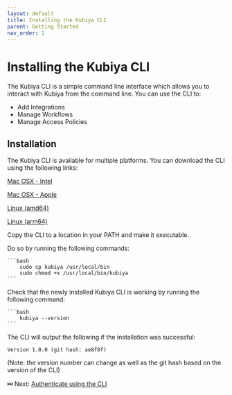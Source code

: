 ```yaml
---
layout: default
title: Installing the Kubiya CLI
parent: Getting Started
nav_order: 1
---
```

# Installing the Kubiya CLI

The Kubiya CLI is a simple command line interface which allows you to interact with Kubiya from the command line. You can use the CLI to:

* Add Integrations
* Manage Workflows
* Manage Access Policies

## Installation
The Kubiya CLI is available for multiple platforms. You can download the CLI using the following links:

<a href="https://kubiya-cli.s3.eu-west-1.amazonaws.com/versions/0.8.0/mac/intel/kubiya-cli">Mac OSX - Intel</a> 

<a href="https://kubiya-cli.s3.eu-west-1.amazonaws.com/versions/0.8.0/mac/apple/kubiya-cli">Mac OSX - Apple</a> 

<a href="https://kubiya-cli.s3.eu-west-1.amazonaws.com/versions/0.8.0/linux/amd64/kubiya-cli"> Linux (amd64) </a> 

<a href="https://kubiya-cli.s3.eu-west-1.amazonaws.com/versions/0.8.0/linux/arm64/kubiya-cli">Linux (arm64)</a>

Copy the CLI to a location in your PATH and make it executable.

Do so by running the following commands:

    ```bash
        sudo cp kubiya /usr/local/bin
        sudo chmod +x /usr/local/bin/kubiya
    ```

Check that the newly installed Kubiya CLI is working by running the following command:

    ```bash
        kubiya --version
    ```

The CLI will output the following if the installation was successful:

    Version 1.0.0 (git hash: ae8f8f)

(Note: the version number can change as well as the git hash based on the version of the CLI)

⏭️ Next: [Authenticate using the CLI](gs_authenticae.html)

